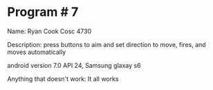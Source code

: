 # Program # 7
Name:  Ryan Cook
Cosc 4730

Description:  press buttons to aim and set direction to move, fires, and moves automatically

android version 7.0 API 24, Samsung glaxay s6


Anything that doesn't work: It all works



